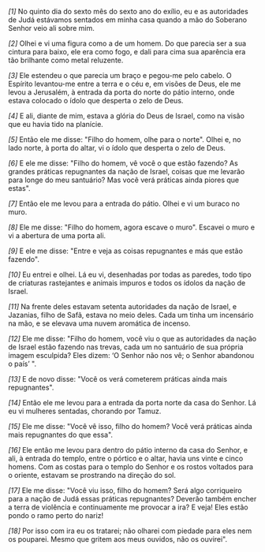 *[1]* No quinto dia do sexto mês do sexto ano do exílio, eu e as autoridades de Judá estávamos sentados em minha casa quando a mão do Soberano Senhor veio ali sobre mim.

*[2]* Olhei e vi uma figura como a de um homem. Do que parecia ser a sua cintura para baixo, ele era como fogo, e dali para cima sua aparência era tão brilhante como metal reluzente.

*[3]* Ele estendeu o que parecia um braço e pegou-me pelo cabelo. O Espírito levantou-me entre a terra e o céu e, em visões de Deus, ele me levou a Jerusalém, à entrada da porta do norte do pátio interno, onde estava colocado o ídolo que desperta o zelo de Deus.

*[4]* E ali, diante de mim, estava a glória do Deus de Israel, como na visão que eu havia tido na planície.

*[5]* Então ele me disse: "Filho do homem, olhe para o norte". Olhei e, no lado norte, à porta do altar, vi o ídolo que desperta o zelo de Deus.

*[6]* E ele me disse: "Filho do homem, vê você o que estão fazendo? As grandes práticas repugnantes da nação de Israel, coisas que me levarão para longe do meu santuário? Mas você verá práticas ainda piores que estas".

*[7]* Então ele me levou para a entrada do pátio. Olhei e vi um buraco no muro.

*[8]* Ele me disse: "Filho do homem, agora escave o muro". Escavei o muro e vi a abertura de uma porta ali.

*[9]* E ele me disse: "Entre e veja as coisas repugnantes e más que estão fazendo".

*[10]* Eu entrei e olhei. Lá eu vi, desenhadas por todas as paredes, todo tipo de criaturas rastejantes e animais impuros e todos os ídolos da nação de Israel.

*[11]* Na frente deles estavam setenta autoridades da nação de Israel, e Jazanias, filho de Safã, estava no meio deles. Cada um tinha um incensário na mão, e se elevava uma nuvem aromática de incenso.

*[12]* Ele me disse: "Filho do homem, você viu o que as autoridades da nação de Israel estão fazendo nas trevas, cada um no santuário de sua própria imagem esculpida? Eles dizem: ‘O Senhor não nos vê; o Senhor abandonou o país’ ".

*[13]* E de novo disse: "Você os verá cometerem práticas ainda mais repugnantes".

*[14]* Então ele me levou para a entrada da porta norte da casa do Senhor. Lá eu vi mulheres sentadas, chorando por Tamuz.

*[15]* Ele me disse: "Você vê isso, filho do homem? Você verá práticas ainda mais repugnantes do que essa".

*[16]* Ele então me levou para dentro do pátio interno da casa do Senhor, e ali, à entrada do templo, entre o pórtico e o altar, havia uns vinte e cinco homens. Com as costas para o templo do Senhor e os rostos voltados para o oriente, estavam se prostrando na direção do sol.

*[17]* Ele me disse: "Você viu isso, filho do homem? Será algo corriqueiro para a nação de Judá essas práticas repugnantes? Deverão também encher a terra de violência e continuamente me provocar a ira? E veja! Eles estão pondo o ramo perto do nariz!

*[18]* Por isso com ira eu os tratarei; não olharei com piedade para eles nem os pouparei. Mesmo que gritem aos meus ouvidos, não os ouvirei".

